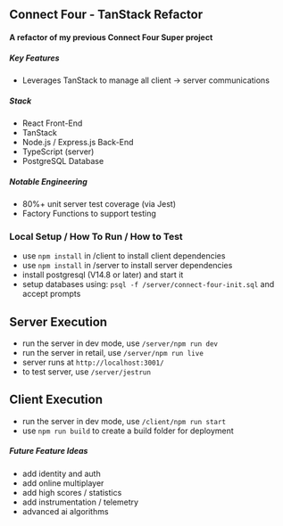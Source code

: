 ## Connect Four - TanStack Refactor
#### A refactor of my previous Connect Four Super project
##### Key Features
- Leverages TanStack to manage all client -> server communications

##### Stack
- React Front-End
- TanStack
- Node.js / Express.js Back-End
- TypeScript (server)
- PostgreSQL Database

##### Notable Engineering
- 80%+ unit server test coverage (via Jest)
- Factory Functions to support testing

### Local Setup / How To Run / How to Test
- use `npm install` in /client to install client dependencies
- use `npm install` in /server to install server dependencies
- install postgresql (V14.8 or later) and start it
- setup databases using: `psql -f /server/connect-four-init.sql` and accept prompts

## Server Execution
- run the server in dev mode, use `/server/npm run dev`
- run the server in retail, use `/server/npm run live`
- server runs at `http://localhost:3001/`
- to test server, use `/server/jestrun`

## Client Execution
- run the server in dev mode, use `/client/npm run start`
- use `npm run build` to create a build folder for deployment

##### Future Feature Ideas
- add identity and auth
- add online multiplayer
- add high scores / statistics
- add instrumentation / telemetry
- advanced ai algorithms

